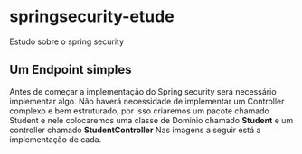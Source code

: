 # springsecurity-etude
Estudo sobre o spring security

## Um Endpoint simples
Antes de começar a implementação do Spring security será necessário implementar algo. Não haverá necessidade de implementar um Controller complexo e bem estruturado, por isso criaremos um pacote chamado Student e nele colocaremos uma classe de Dominio chamado **Student** e um controller chamado **StudentController**
Nas imagens a seguir está a implementação de cada.
